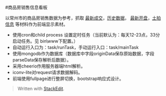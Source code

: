 
#商品房销售信息看板

以常州市的商品房销售数据为参考，抓取 [最新成交](http://gs.czfdc.com.cn/newxgs/index.aspx)，[历史数据](http://fgj.changzhou.gov.cn/class/CMKLIAFM)，
[最新开盘](http://cz.fang.com/)，[土拍信息](http://112.21.191.133:81/) 等材料作为前端显示素材。

- 使用cron和child process 设置定时任务（当前默认为：每天12-23点，33分启动任务。见 bin\www下配置。）
- 自动运行入口为：task/runTask，手动运行入口：task/mainTask
- 使用mongodb作为数据库（数据库中字段originData保存原始数据，字段parseData保存解析后数据）。
- 采用cheerio作用服务器端html解析。
- iconv-lite对request请求数据解码。
- 前端使用fullpage进行整屏切换，bootstrap响应式设计。

> Written with [StackEdit](https://stackedit.io/).
